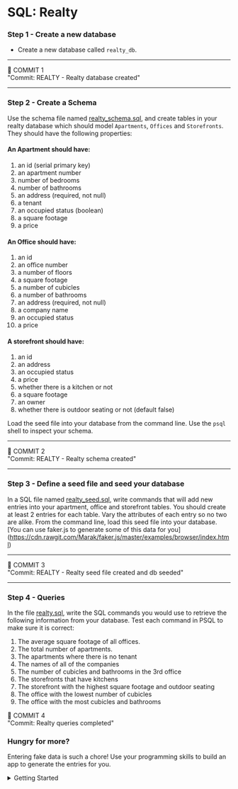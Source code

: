 # SQL: Realty

### Step 1 - Create a new database
- Create a new database called `realty_db`.

<hr>
&#x1F534; COMMIT 1<br>
"Commit: REALTY - Realty database created"
<hr>

### Step 2 - Create a Schema

Use the schema file named [realty_schema.sql](realty_schema.sql), and
create tables in your realty database which should model
`Apartments`, `Offices` and `Storefronts`. They should have the
following properties:

#### An Apartment should have:

1. an id (serial primary key)
2. an apartment number
3. number of bedrooms
4. number of bathrooms
5. an address (required, not null)
6. a tenant
7. an occupied status (boolean)
8. a square footage
9. a price

#### An Office should have:

1. an id
2. an office number
3. a number of floors
4. a square footage
5. a number of cubicles
6. a number of bathrooms
7. an address (required, not null)
8. a company name
9. an occupied status
10. a price

#### A storefront should have:

1. an id
2. an address
3. an occupied status
4. a price
5. whether there is a kitchen or not
6. a square footage
7. an owner
8. whether there is outdoor seating or not (default false)

Load the seed file into your database from the command line. Use the
`psql` shell to inspect your schema.

<hr>
&#x1F534; COMMIT 2<br>
"Commit: REALTY - Realty schema created"
<hr>

### Step 3 - Define a seed file and seed your database
In a SQL file named [realty_seed.sql](realty_seed.sql), write commands that will add new entries into your apartment, office and storefront tables. You should create at least 2 entries for each table. Vary the attributes of each entry so no two are alike. From the command line, load this seed file into your database. [You can use faker.js to generate some of this data for you] (https://cdn.rawgit.com/Marak/faker.js/master/examples/browser/index.html)

<hr>
&#x1F534; COMMIT 3<br>
"Commit: REALTY - Realty seed file created and db seeded"
<hr>

### Step 4 - Queries
In the file [realty.sql](realty.sql), write the SQL commands you would use to retrieve the following information from your database. Test each command in PSQL to make sure it is correct:

1. The average square footage of all offices.
2. The total number of apartments.
3. The apartments where there is no tenant
4. The names of all of the companies
5. The number of cubicles and bathrooms in the 3rd office
6. The storefronts that have kitchens
7. The storefront with the highest square footage and outdoor seating
8. The office with the lowest number of cubicles
9. The office with the most cubicles and bathrooms


&#x1F534; COMMIT 4<br>
"Commit: Realty queries completed"

### Hungry for more?
Entering fake data is such a chore! Use your programming skills to build an app to generate the entries for you.

<details><summary>Getting Started</summary>

- make a new folder called `faker`
- `cd` into that folder,
- `touch generate-seed-data.js`
- `npm install faker --save`
- at the top of the file `var faker = require ('Faker');`

- make some functions:
  - fakeApartments
  - fakeOffices
  - fakeStorefronts
  - getRandomInt (you can just grab this from MDN - be sure to cite it, if you use it! Or write your own)
  - getRandomTrueFalse (returns a true or false vale, set it to be true 70% of the time)
  - finally console log your data so you when you run
  - `node generate-seed.data.js` it will out put something like this:
   ```INSERT INTO storefronts ( address, occupied, price, kitchen, sq_ft, owner, outdoor_seating) VALUES ('  30011 Rutherford Ville  North Dakota, 11982 ',true,13464245,false,288226,'Aufderhar Inc',true);```

   <details><summary> SUPER SPOILER! A way to write fakeStorefronts (but feel free to use faker however you want!)</summary>

   ```
   function fakeStorefronts(){
  var address = faker.fake ("  {{address.streetAddress}}  {{address.state}}, {{address.zipCode}} ");
  var occupied = getRandomTrueFalse ();
  var price = getRandomInt(380000, 15000000);
  var kitchen = getRandomTrueFalse ();
  var sq_ft =   getRandomInt(100, 500000);
  var owner = faker.fake ("{{company.companyName}}");
  var outdoor_seating = getRandomTrueFalse ();
  var startQuery = "INSERT INTO storefronts ( address, occupied, price, kitchen, sq_ft, owner, outdoor_seating) VALUES "
  var query = startQuery + " ('" +
    address + "'," +
    occupied + "," +
    price + "," +
    kitchen + "," +
    sq_ft + ",'" +
    owner + "'," +
    outdoor_seating  +
    ");";

  return query;
}

console.log(fakeStorefronts());


SAMPLE OUTPUT:
INSERT INTO storefronts ( address, occupied, price, kitchen, sq_ft, owner, outdoor_seating) VALUES  ('  61153 Powlowski Via  Nevada, 57178-3706 ',true,4192529,true,390865,'Green - Larkin',true);
```
</details>
</details>

### Wildy Ravenous For Even More!?
Upgrade `generate-seed-data.js` to take two arguments, `tableName` and `numberOfInsertions` and have it automatically add to your tables in Postgres, rather than console logging!
